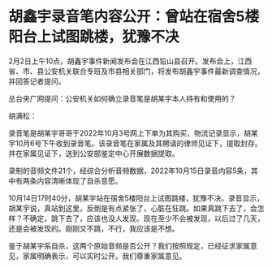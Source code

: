 # 胡鑫宇录音笔内容公开：曾站在宿舍5楼阳台上试图跳楼，犹豫不决

2月2日上午10点，胡鑫宇事件新闻发布会在江西铅山县召开。发布会上，江西省、市、县公安机关联合专班及市县相关部门，将发布胡鑫宇事件最新调查情况，并回答记者提问。

总台央广网提问：公安机关如何确立录音笔是胡某宇本人持有和使用的？

胡满松：

录音笔是胡某宇哥哥于2022年10月3号网上下单为其购买，物流记录显示，胡某宇10月6号下午收到录音笔。该录音笔在家属及其聘请的律师见证下，提取封存。并在家属见证下，送到公安部鉴定中心开展数据提取。

录制的音频文件21个，经综合分析音频数据，2022年10月15日录音内容5条，其中有两条内容清晰体现了自杀意愿。

10月14日17时40分，胡某宇站在宿舍5楼阳台上试图跳楼，犹豫不决。录音显示，胡某宇说，真站到这里，反倒是有点紧张了，心脏在狂跳。如果真跳下去了，会怎样？不确定，跳下去了，应该也没人发现。现在至少不会被发现，以后过了几天，还是会被发现的。刚刚又不跳，不行，我应该是不想。

鉴于胡某宇系自杀，这两个原始音频是否公开？我们按照规定，已经征求家属意见，家属明确表示，可以实时公开。我们尊重家属意见。


